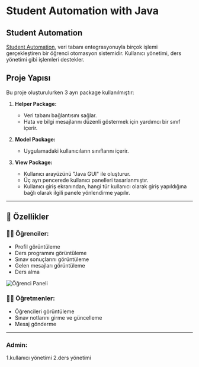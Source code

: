# Student Automation with Java

## Student Automation

<ins>Student Automation</ins>, veri tabanı entegrasyonuyla birçok işlemi gerçekleştiren bir öğrenci otomasyon sistemidir. Kullanıcı yönetimi, ders yönetimi gibi işlemleri destekler.

## Proje Yapısı

Bu proje oluşturulurken 3 ayrı package kullanılmıştır:

1) **Helper Package:**  
   - Veri tabanı bağlantısını sağlar.  
   - Hata ve bilgi mesajlarını düzenli göstermek için yardımcı bir sınıf içerir.

2) **Model Package:**  
   - Uygulamadaki kullanıcıların sınıflarını içerir.

3) **View Package:**  
   - Kullanıcı arayüzünü "Java GUI" ile oluşturur.  
   - Üç ayrı pencerede kullanıcı panelleri tasarlanmıştır.  
   - Kullanıcı giriş ekranından, hangi tür kullanıcı olarak giriş yapıldığına bağlı olarak ilgili panele yönlendirme yapılır.

---

## 📌 Özellikler

### 🧑‍🎓 Öğrenciler:
- Profil görüntüleme  
- Ders programını görüntüleme  
- Sınav sonuçlarını görüntüleme  
- Gelen mesajları görüntüleme  
- Ders alma  
  
![Öğrenci Paneli](https://github.com/user-attachments/assets/578bd2a4-3661-4e98-988b-212cf7f7c9bf)

### 🧑‍🏫 Öğretmenler:
- Öğrencileri görüntüleme  
- Sınav notlarını girme ve güncelleme  
- Mesaj gönderme  


---

### Admin:
1.kullanıcı yönetimi
2.ders yönetimi



